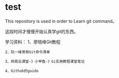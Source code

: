 # test
This repository is used in order to Learn git command。

这段时间才慢慢开始认真学git的东西。

学习资料：
    1、廖晓峰Git教程
    
    2、阮一峰常用Git命令清单
    
    3、网易云课堂-》小甲鱼-》Gi实用教程课堂笔记
    
    4、Github的guide
    

